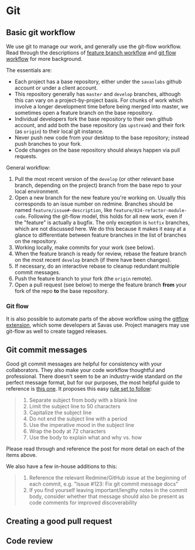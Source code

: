 # Git

## Basic git workflow

We use git to manage our work, and generally use the git-flow workflow. Read through the descriptions of
 [feature branch workflow](https://www.atlassian.com/git/tutorials/comparing-workflows/feature-branch-workflow)
 and [git flow workflow](https://www.atlassian.com/git/tutorials/comparing-workflows/gitflow-workflow) for more background.
 
The essentials are:

* Each project has a base repository, either under the `savaslabs` github account or under a client account.
* This repository generally has `master` and `develop` branches, although this can vary on a project-by-project basis.
For chunks of work which involve a longer development time before being merged into master, we sometimes open a feature branch on the base repository.
* Individual developers fork the base repository to their own github account, and add both the base repository (as `upstream`) and their fork (as `origin`) to their local git instance.
* Never push new code from your desktop to the base repository; instead push branches to your fork.
* Code changes on the base repository should always happen via pull requests.

General workflow:

1. Pull the most recent version of the `develop` (or other relevant base branch, depending on the project) branch from the base repo to your local environment.
2. Open a new branch for the new feature you're working on. Usually this corresponds to an issue number on redmine. 
Branches should be named `feature/issue#-description`, like `feature/824-refactor-module-code`. Following the git-flow model, this holds for all new work, even if
the "feature" is actually a bugfix. The only exception is `hotfix` branches, which are not discussed here. We do this because it makes it easy at a glance to differentiate
between feature branches in the list of branches on the repository.
3. Working locally, make commits for your work (see below).
4. When the feature branch is ready for review, rebase the feature branch on the most recent `develop` branch (if there have been changes).
5. If necessary, do an interactive rebase to cleanup redundant multiple commit messages.
6. Push the feature branch to your fork (the `origin` remote).
7. Open a pull request (see below) to merge the feature branch **from** your fork of the repo
**to** the base repository.

### Git flow

It is also possible to automate parts of the above workflow using the [gitflow extension](https://github.com/nvie/gitflow), which some developers at Savas use.
 Project managers may use git-flow as well to create tagged releases.

## Git commit messages

Good git commit messages are helpful for consistency with your collaborators. They also make your code workflow thoughtful and professional. There doesn't seem to be an industry-wide standard on _the_ perfect message format, but for our purposes, the most helpful guide to reference is [this one](http://chris.beams.io/posts/git-commit/). It proposes this easy [rule set to follow](http://chris.beams.io/posts/git-commit/#seven-rules):

> 1. Separate subject from body with a blank line
> 1. Limit the subject line to 50 characters
> 1. Capitalize the subject line
> 1. Do not end the subject line with a period
> 1. Use the imperative mood in the subject line
> 1. Wrap the body at 72 characters
> 1. Use the body to explain what and why vs. how

Please read through and reference the post for more detail on each of the items above.

We also have a few in-house additions to this:

> 1. Reference the relevant Redmine/GitHub issue at the beginning of each commit, e.g. "Issue #123: Fix git commit message docs"
> 1. If you find yourself leaving important/lengthy notes in the commit body, consider whether that message should also be present as code comments for improved discoverability

## Creating a good pull request

## Code review
